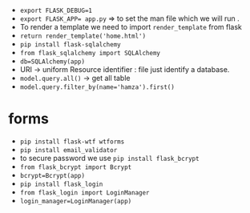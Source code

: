 * `export FLASK_DEBUG=1 `
* `export FLASK_APP= app.py` => to set the man file which we will run .
* To render a template we need to import `render_template` from flask
* `return render_template('home.html')`
* `pip install flask-sqlalchemy `
* `from flask_sqlalchemy import SQLAlchemy`
* `db=SQLAlchemy(app)`
* URI -> uniform Resource identifier : file just identify a database.
* `model.query.all()` -> get all table 
* `model.query.filter_by(name='hamza').first()`


# forms 
* `pip install flask-wtf wtforms `
* `pip install email_validator `
* to secure password we use `pip install flask_bcrypt `
* `from flask_bcrypt import Bcrypt ` 
* `bcrypt=Bcrypt(app)`
* `pip install flask_login `
* `from flask_login import LoginManager`
* `login_manager=LoginManager(app)`

